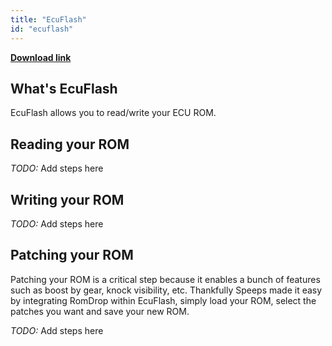 ```yaml
---
title: "EcuFlash"
id: "ecuflash"
---
```


[**Download link**](https://www.tactrix.com/index.php?option=com_content&view=category&layout=blog&id=36&Itemid=68)

## **What's EcuFlash**

EcuFlash allows you to read/write your ECU ROM.

## **Reading your ROM**

*TODO:* Add steps here

## **Writing your ROM**

*TODO:* Add steps here

## **Patching your ROM**

Patching your ROM is a critical step because it enables a bunch of features such as boost by gear, knock visibility, etc. Thankfully Speeps made it easy by integrating RomDrop within EcuFlash, simply load your ROM, select the patches you want and save your new ROM.

*TODO:* Add steps here
